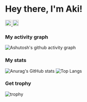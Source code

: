 # Hey there, I'm Aki!
 <a href="https://twitter.com/aki96667887">
    <img height="20" src="https://img.shields.io/twitter/follow/aki96667887?label=Twitter&logo=twitter&style=flat" />
  </a>
  <a href="https://github.com/AkiGR">
    <img height="20" src="https://img.shields.io/github/followers/AkiGR?label=follow&logo=github&style=flat" />
  </a><br>
  
<h3>My activity graph</h3>

![Ashutosh's github activity graph](https://activity-graph.herokuapp.com/graph?username=AkiGR&theme=react-dark)


<h3>My stats</h3>
  
![Anurag's GitHub stats](https://github-readme-stats.vercel.app/api?username=AkiGR&theme=react)
![Top Langs](https://github-readme-stats.vercel.app/api/top-langs/?username=AkiGR&theme=react)
  
<h3>Get trophy</h3>

![trophy](https://github-profile-trophy.vercel.app/?username=AkiGR&theme=darkhub)
